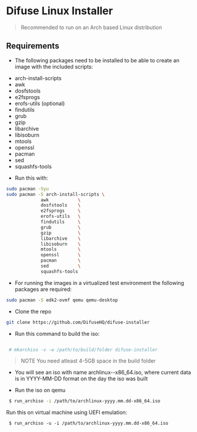# Difuse Linux Installer

> Recommended to run on an Arch based Linux distribution

## Requirements

- The following packages need to be installed to be able to create an image with the included scripts:

* arch-install-scripts
* awk
* dosfstools
* e2fsprogs
* erofs-utils (optional)
* findutils
* grub
* gzip
* libarchive
* libisoburn
* mtools
* openssl
* pacman
* sed
* squashfs-tools


- Run this with:

```bash
sudo pacman -Syu
sudo pacman -S arch-install-scripts \
             awk           \
             dosfstools    \
             e2fsprogs     \
             erofs-utils   \
             findutils     \
             grub          \
             gzip          \
             libarchive    \
             libisoburn    \
             mtools        \
             openssl       \
             pacman        \
             sed           \
             squashfs-tools
```


- For running the images in a virtualized test environment the following packages are required:

```bash
sudo pacman -S edk2-ovmf qemu qemu-desktop
````

- Clone the repo

```bash
git clone https://github.com/DifuseHQ/difuse-installer 

```

- Run this command to build the iso:
```bash

 # mkarchiso -v -w /path/to/build/folder difuse-installer

```
> NOTE
> You need atleast 4-5GB space in the build folder 

- You will see an iso with name archlinux-<current-date>-x86_64.iso, where current data is in YYYY-MM-DD format on the day the iso was built

- Run the iso on qemu
```bash
 $ run_archiso -i /path/to/archlinux-yyyy.mm.dd-x86_64.iso

```

Run this on virtual machine using UEFI emulation:
```
 $ run_archiso -u -i /path/to/archlinux-yyyy.mm.dd-x86_64.iso

```
